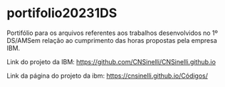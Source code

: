 # portifolio20231DS

Portifólio para os arquivos referentes aos trabalhos desenvolvidos no 1º DS/AMSem relação ao cumprimento das horas propostas pela empresa IBM.

Link do projeto da IBM: https://github.com/CNSinelli/CNSinelli.github.io

Link da página do projeto da ibm: https://cnsinelli.github.io/Códigos/
